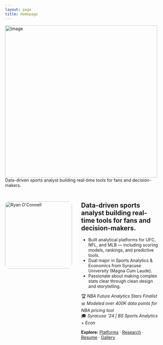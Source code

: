 ```yaml
---
layout: page
title: Homepage
---
```


<img src="/assets/images/headshot_photoshopped.png" alt="Image" width="500"/>  Data-driven sports analyst building real-time tools for fans and decision-makers.

&nbsp;<br>


<div style="display: flex; align-items: flex-start; gap: 30px; flex-wrap: nowrap;">

  <div style="flex: 0 0 auto;">
    <img src="/assets/images/headshot_photoshopped.png" alt="Ryan O'Connell" style="width: 220px; height: auto; border-radius: 12px;" />
  </div>

  <div style="flex: 1 1 0%; min-width: 0;">
    <h2 style="margin-top: 0;">Data-driven sports analyst building real-time tools for fans and decision-makers.</h2>
    <ul>
      <li>Built analytical platforms for UFC, NFL, and MLB — including scoring models, rankings, and predictive tools.</li>
      <li>Dual major in Sports Analytics & Economics from Syracuse University (Magna Cum Laude).</li>
      <li>Passionate about making complex stats clear through clean design and storytelling.</li>
    </ul>
    <p>
      🏆 <em>NBA Future Analytics Stars Finalist</em><br/>
      📊 <em>Modeled over 400K data points for NBA pricing tool</em><br/>
      🎓 <em>Syracuse '24 | BS Sports Analytics + Econ</em>
    </p>
    <p><strong>Explore:</strong> <a href="/platforms">Platforms</a> · <a href="/research">Research</a> · <a href="/resume">Resume</a> · <a href="/gallery">Gallery</a></p>
  </div>

</div>

